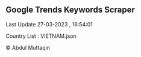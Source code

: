 

## Google Trends Keywords Scraper 
 
Last Update 27-03-2023 , 16:54:01

Country List :
VIETNAM.json



© Abdul Muttaqin 
